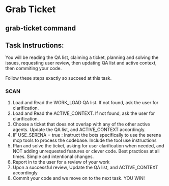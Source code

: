 # Grab Ticket

## grab-ticket command

## Task Instructions:

You will be reading the QA list, claiming a ticket, planning and solving the issues, requesting user review, then updating QA list and active context, then commiting your code.

Follow these steps exactly so succeed at this task.

### SCAN

1. Load and Read the WORK_LOAD QA list. If not found, ask the user for clarification.
2. Load and Read the ACTIVE_CONTEXT. If not found, ask the user for clarification.
3. Choose a ticket that does not overlap with any of the other active agents. Update the QA list, and ACTIVE_CONTEXT accordingly.
4. IF USE_SERENA = true : Instruct the bots specifically to use the serena mcp tools to process the codebase. Include the tool use instructions
5. Plan and solve the ticket, asking for user clarification when needed, and NOT adding unrequested features or clever code. Best practices at all times. Simple and intentional changes.
6. Report in to the user for a review of your work
7. Upon a successful review, Update the QA list, and ACTIVE_CONTEXT accordingly
8. Commit your code and we move on to the next task. YOU WIN!